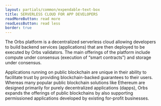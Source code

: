 ```yaml
---
layout: partials/common/expendable-text-box
title: SERVERLESS CLOUD FOR APP DEVELOPERS
readMoreButton: read more
readLessButton: read less
border: true
---
```


The Orbs platform is a decentralized serverless cloud allowing developers to build backend services (applications) that are then deployed to be executed by Orbs validators. The main offerings of the platform include compute under consensus (execution of “smart contracts”) and storage under consensus.

Applications running on public blockchain are unique in their ability to facilitate trust by providing blockchain-backed guarantees to their users. Whereas many popular public blockchain solutions like Ethereum are designed primarily for purely decentralized applications (dapps), Orbs expands the offerings of public blockchains by also supporting permissioned applications developed by existing for-profit businesses.
